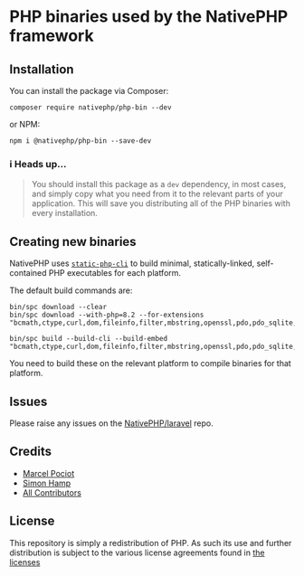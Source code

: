 # PHP binaries used by the NativePHP framework

## Installation

You can install the package via Composer:

```shell
composer require nativephp/php-bin --dev
```

or NPM:

```shell
npm i @nativephp/php-bin --save-dev
```

### ℹ️ Heads up...
> You should install this package as a `dev` dependency, in most cases, and simply copy what you need from it to the
relevant parts of your application. This will save you distributing all of the PHP binaries with every installation.

## Creating new binaries

NativePHP uses [`static-php-cli`](https://static-php.dev) to build minimal, statically-linked, self-contained PHP
executables for each platform.

The default build commands are:

```shell
bin/spc download --clear
bin/spc download --with-php=8.2 --for-extensions "bcmath,ctype,curl,dom,fileinfo,filter,mbstring,openssl,pdo,pdo_sqlite,session,simplexml,sqlite3,tokenizer,xml,zlib"
```

```shell
bin/spc build --build-cli --build-embed "bcmath,ctype,curl,dom,fileinfo,filter,mbstring,openssl,pdo,pdo_sqlite,session,simplexml,sqlite3,tokenizer,xml,zlib"
```

You need to build these on the relevant platform to compile binaries for that platform.

## Issues

Please raise any issues on the [NativePHP/laravel](/nativephp/laravel/issues/new/choose) repo.

## Credits

- [Marcel Pociot](https://github.com/mpociot)
- [Simon Hamp](https://github.com/simonhamp)
- [All Contributors](../../contributors)

## License

This repository is simply a redistribution of PHP. As such its use and further distribution is subject to the various
license agreements found in [the licenses](license-files/)
